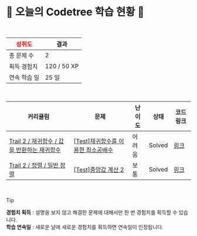 # 🌲 오늘의 Codetree 학습 현황 🌲

<br />

| <span style="color:red;display:block;text-align:center;"> **성취도**</span> | 결과 |
|---|---|
| 총 문제 수 | 2 |
| 획득 경험치 | 120 / 50 XP |
| 연속 학습 일 | 25 일 |

<br />

|커리큘럼|문제|난이도|상태|코드 링크|
|---|---|---|---|---|
|[Trail 2 / 재귀함수 / 값을 반환하는 재귀함수](https://www.codetree.ai/trail-info/novice-mid/)|[[Test]재귀함수를 이용한 최소공배수](https://www.codetree.ai/trails/complete/curated-cards/test-least-common-multiple-using-recursive-function/)|어려움|Solved|[링크](https://github.com/jxnyxng/codeTree/blob/main/250825/%EC%9E%AC%EA%B7%80%ED%95%A8%EC%88%98%EB%A5%BC%20%EC%9D%B4%EC%9A%A9%ED%95%9C%20%EC%B5%9C%EC%86%8C%EA%B3%B5%EB%B0%B0%EC%88%98/least-common-multiple-using-recursive-function.py)|
|[Trail 2 / 정렬 / 일반 정렬](https://www.codetree.ai/trail-info/novice-mid/)|[[Test]중앙값 계산 2](https://www.codetree.ai/trails/complete/curated-cards/test-get-median-2/)|보통|Solved|[링크](https://github.com/jxnyxng/codeTree/blob/main/250825/%EC%A4%91%EC%95%99%EA%B0%92%20%EA%B3%84%EC%82%B0%202/get-median-2.py)|


<br />

> [!TIP]
> **경험치 획득** : 설명을 보지 않고 해결한 문제에 대해서만 한 번 경험치를 획득할 수 있습니다.  
> **학습 연속일** : 새로운 날에 새로운 경험치를 획득하면 연속일이 인정됩니다.

